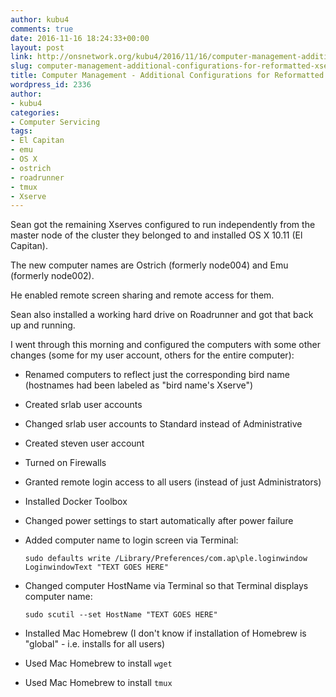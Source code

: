 ```yaml
---
author: kubu4
comments: true
date: 2016-11-16 18:24:33+00:00
layout: post
link: http://onsnetwork.org/kubu4/2016/11/16/computer-management-additional-configurations-for-reformatted-xserves/
slug: computer-management-additional-configurations-for-reformatted-xserves
title: Computer Management - Additional Configurations for Reformatted Xserves
wordpress_id: 2336
author:
- kubu4
categories:
- Computer Servicing
tags:
- El Capitan
- emu
- OS X
- ostrich
- roadrunner
- tmux
- Xserve
---
```


Sean got the remaining Xserves configured to run independently from the master node of the cluster they belonged to and installed OS X 10.11 (El Capitan).

The new computer names are Ostrich (formerly node004) and Emu (formerly node002).



He enabled remote screen sharing and remote access for them.

Sean also installed a working hard drive on Roadrunner and got that back up and running.

I went through this morning and configured the computers with some other changes (some for my user account, others for the entire computer):





  * Renamed computers to reflect just the corresponding bird name (hostnames had been labeled as "bird name's Xserve")



  * Created srlab user accounts



  * Changed srlab user accounts to Standard instead of Administrative



  * Created steven user account



  * Turned on Firewalls



  * Granted remote login access to all users (instead of just Administrators)



  * Installed Docker Toolbox



  * Changed power settings to start automatically after power failure



  * Added computer name to login screen via Terminal:





    
    <code>sudo defaults write /Library/Preferences/com.ap\ple.loginwindow LoginwindowText "TEXT GOES HERE"</code>







  * Changed computer HostName via Terminal so that Terminal displays computer name:




    
    <code>sudo scutil --set HostName "TEXT GOES HERE"</code>







  * Installed Mac Homebrew (I don't know if installation of Homebrew is "global" - i.e. installs for all users)



  * Used Mac Homebrew to install `wget`



  * Used Mac Homebrew to install `tmux`



